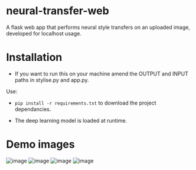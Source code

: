 # neural-transfer-web
A flask web app that performs neural style transfers on an uploaded image, developed for localhost usage. 

# Installation
- If you want to run this on your machine amend the OUTPUT and INPUT paths in stylise.py and app.py.

Use:
- ```pip install -r requirements.txt``` to download the project dependancies. 

- The deep learning model is loaded at runtime.

# Demo images
![image](https://user-images.githubusercontent.com/71947295/221857278-04b5eab4-bdeb-4e48-8fb7-46633489e1a9.png)
![image](https://user-images.githubusercontent.com/71947295/221857438-851e918d-25ce-4a92-b5c6-63a556e8b179.png)
![image](https://user-images.githubusercontent.com/71947295/221857519-5abfb4b5-f9e4-4013-960b-34aca3ade185.png)
![image](https://user-images.githubusercontent.com/71947295/221857670-2a07c4f4-2c90-479c-a5d4-2c3501cf3234.png)
